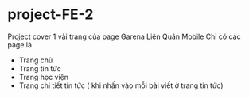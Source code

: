 # project-FE-2
Project cover 1 vài trang của page Garena Liên Quân Mobile
Chỉ có các page là 
  + Trang chủ
  + Trang tin tức
  + Trang học viện
  + Trang chi tiết tin tức ( khi nhấn vào mỗi bài viết ở trang tin tức)
